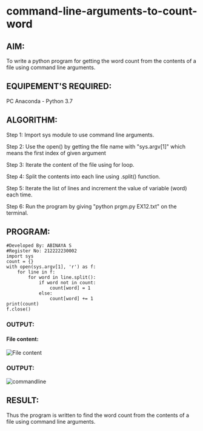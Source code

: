 # command-line-arguments-to-count-word
## AIM:
To write a python program for getting the word count from the contents of a file using command line arguments.
## EQUIPEMENT'S REQUIRED: 
PC
Anaconda - Python 3.7
## ALGORITHM: 
 Step 1: Import sys module to use command line arguments.
 
 Step 2: Use the open() by getting the file name with "sys.argv[1]" which means the first index of given argument

 Step 3: Iterate the content of the file using for loop.
 
 Step 4: Split the contents into each line using .split() function.
 
 Step 5: Iterate the list of lines and increment the value of variable (word) each time.

 Step 6: Run the program by giving "python prgm.py EX12.txt" on the terminal.


## PROGRAM:

```
#Developed By: ABINAYA S
#Register No: 212222230002
import sys
count = {}
with open(sys.argv[1], 'r') as f:
    for line in f:
        for word in line.split():
            if word not in count:
                count[word] = 1
            else:
                count[word] += 1
print(count)
f.close()
```
### OUTPUT:
#### File content:
![File content](https://github.com/abinayasangeetha/command-line-arguments-to-count-word/assets/119393675/5e1cfc79-79da-4bb8-ba7d-4b45b46ccc73)

### OUTPUT:
![commandline](https://github.com/abinayasangeetha/command-line-arguments-to-count-word/assets/119393675/ad450f46-92e2-49d8-ab33-ea4aaeeae32d)



## RESULT:
Thus the program is written to find the word count from the contents of a file using command line arguments.
